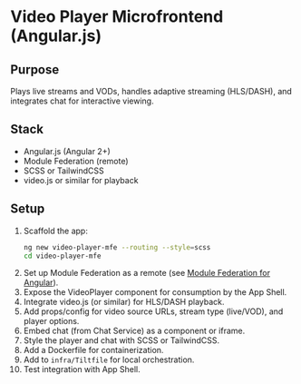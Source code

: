 # Video Player Microfrontend (Angular.js)

## Purpose
Plays live streams and VODs, handles adaptive streaming (HLS/DASH), and integrates chat for interactive viewing.

## Stack
- Angular.js (Angular 2+)
- Module Federation (remote)
- SCSS or TailwindCSS
- video.js or similar for playback

## Setup
1. Scaffold the app:
   ```sh
   ng new video-player-mfe --routing --style=scss
   cd video-player-mfe
   ```
2. Set up Module Federation as a remote (see [Module Federation for Angular](https://nx.dev/module-federation/angular)).
3. Expose the VideoPlayer component for consumption by the App Shell.
4. Integrate video.js (or similar) for HLS/DASH playback.
5. Add props/config for video source URLs, stream type (live/VOD), and player options.
6. Embed chat (from Chat Service) as a component or iframe.
7. Style the player and chat with SCSS or TailwindCSS.
8. Add a Dockerfile for containerization.
9. Add to `infra/Tiltfile` for local orchestration.
10. Test integration with App Shell. 